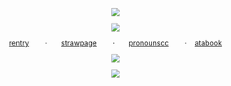 <p align="center"

  ![](https://64.media.tumblr.com/85c63493bddc24dfbdc0122798ad68c4/59964896a5938d1f-9f/s1280x1920/61bcf746f20d57b35581bc3b3574a2c3d0b825a6.pnj)
  <p align="center"

![](https://komarev.com/ghpvc/?username=your-github-username&color=FB4087&label=did+you+miss+me?)
<p align="center"

[rentry](https://rentry.co/momongaz)‎ ‎ ‎ ‎ ‎ ‎ ‎ ‎ ·‎ ‎ ‎ ‎ ‎ ‎ ‎ [strawpage](https://medstaffbrainrot.straw.page/)‎ ‎ ‎ ‎ ‎ ‎ ‎ ‎ ·‎ ‎ ‎ ‎ ‎ ‎ ‎ [pronounscc](https://pronouns.cc/@REVERISTCALICO)‎ ‎ ‎ ‎ ‎ ‎ ‎ ‎ ·‎ ‎ ‎ ‎ ‎ ‎ ‎ [atabook](https://eunashyuri.atabook.org/)
 <p align="center"

![](https://64.media.tumblr.com/a709afdd5067b20c39dcf51ee3ce412e/59964896a5938d1f-45/s2048x3072/2e64c5dfbb83ba908f83f3518af48a5859f416ca.pnj)
<p align="center"

![](https://64.media.tumblr.com/e656f20d38b8d3acf0945242edbf5bd9/59964896a5938d1f-c8/s1280x1920/d7af4b1c6af7132cc65fa85ab1a983e1afbcb6c0.pnj)

